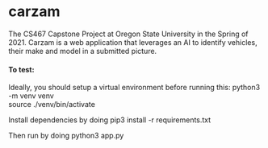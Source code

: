 # carzam
The CS467 Capstone Project at Oregon State University in the Spring of 2021. Carzam is a web application that leverages an AI to identify vehicles, their make and model in a submitted picture.

 #### To test:
 Ideally, you should setup a virtual environment before running this:
 python3 -m venv venv  
 source ./venv/bin/activate  

 Install dependencies by doing
 pip3 install -r requirements.txt

 Then run by doing
 python3 app.py
